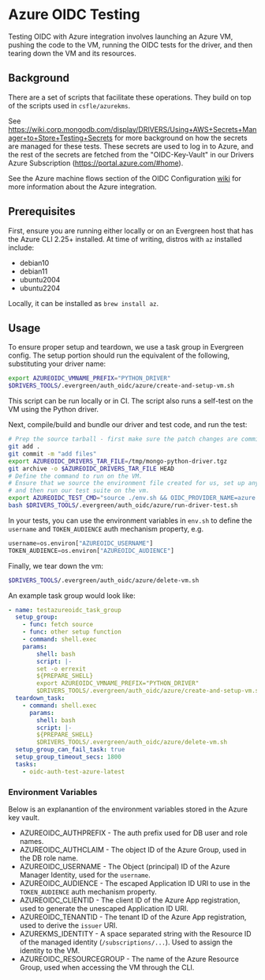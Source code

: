 # Azure OIDC Testing

Testing OIDC with Azure integration involves launching an Azure VM,
pushing the code to the VM, running the OIDC tests for the driver,
and then tearing down the VM and its resources.

## Background

There are a set of scripts that facilitate these operations.
They build on top of the scripts used in `csfle/azurekms`.

See https://wiki.corp.mongodb.com/display/DRIVERS/Using+AWS+Secrets+Manager+to+Store+Testing+Secrets for more background
on how the secrets are managed for these tests.  These secrets are used to log in to Azure, and the 
rest of the secrets are fetched from the "OIDC-Key-Vault" in our Drivers Azure Subscription (https://portal.azure.com/#home).

See the Azure machine flows section of the OIDC Configuration [wiki](https://wiki.corp.mongodb.com/display/ENG/OIDC+Configuration#OIDCConfiguration-ServiceAccounts/ManagedIdentities/MachineFlows) for more information
about the Azure integration.

## Prerequisites

First, ensure you are running either locally or on an Evergreen host
that has the Azure CLI 2.25+ installed.  At time of writing, distros with `az` installed include:

- debian10
- debian11
- ubuntu2004
- ubuntu2204

Locally, it can be installed as `brew install az`.

## Usage

To ensure proper setup and teardown, we use a task group in Evergreen config.  The setup portion 
should run the equivalent of the following, substituting your driver name:

```bash
export AZUREOIDC_VMNAME_PREFIX="PYTHON_DRIVER"
$DRIVERS_TOOLS/.evergreen/auth_oidc/azure/create-and-setup-vm.sh
```

This script can be run locally or in CI.  The script also runs a self-test on the VM using the Python driver.

Next, compile/build and bundle our driver and test code, and run the test:

```bash
# Prep the source tarball - first make sure the patch changes are committed before using `git archive`.
git add .
git commit -m "add files"
export AZUREOIDC_DRIVERS_TAR_FILE=/tmp/mongo-python-driver.tgz
git archive -o $AZUREOIDC_DRIVERS_TAR_FILE HEAD
# Define the command to run on the VM.
# Ensure that we source the environment file created for us, set up any other variables we need,
# and then run our test suite on the vm.
export AZUREOIDC_TEST_CMD="source ./env.sh && OIDC_PROVIDER_NAME=azure ./.evergreen/run-mongodb-oidc-test.sh"
bash $DRIVERS_TOOLS/.evergreen/auth_oidc/azure/run-driver-test.sh
```

In your tests, you can use the environment variables in `env.sh` to define the `username` and `TOKEN_AUDIENCE` 
auth mechanism property, e.g.

```python
username=os.environ["AZUREOIDC_USERNAME"]
TOKEN_AUDIENCE=os.environ["AZUREOIDC_AUDIENCE"]
```

Finally, we tear down the vm:

```bash
$DRIVERS_TOOLS/.evergreen/auth_oidc/azure/delete-vm.sh
```

An example task group would look like:

```yaml
- name: testazureoidc_task_group
  setup_group:
    - func: fetch source
    - func: other setup function
    - command: shell.exec
    params:
        shell: bash
        script: |-
        set -o errexit
        ${PREPARE_SHELL}
        export AZUREOIDC_VMNAME_PREFIX="PYTHON_DRIVER"
        $DRIVERS_TOOLS/.evergreen/auth_oidc/azure/create-and-setup-vm.sh
  teardown_task:
    - command: shell.exec
      params:
        shell: bash
        script: |-
        ${PREPARE_SHELL}
        $DRIVERS_TOOLS/.evergreen/auth_oidc/azure/delete-vm.sh
  setup_group_can_fail_task: true
  setup_group_timeout_secs: 1800
  tasks:
    - oidc-auth-test-azure-latest
```

### Environment Variables

Below is an explanantion of the environment variables stored in the Azure key vault.

- AZUREOIDC_AUTHPREFIX - The auth prefix used for DB user and role names.
- AZUREOIDC_AUTHCLAIM - The object ID of the Azure Group, used in the DB role name.
- AZUREOIDC_USERNAME - The Object (principal) ID of the Azure Manager Identity, used for the `username`.
- AZUREOIDC_AUDIENCE - The escaped Application ID URI to use in the `TOKEN_AUDIENCE` auth mechanism property.
- AZUREOIDC_CLIENTID - The client ID of the Azure App registration, used to generate the unescaped Application ID URI.
- AZUREOIDC_TENANTID - The tenant ID of the Azure App registration, used to derive the `issuer` URI.
- AZUREKMS_IDENTITY - A space separated string with the Resource ID of the managed identity (`/subscriptions/...`).  Used to assign the identity to the VM.
- AZUREOIDC_RESOURCEGROUP - The name of the Azure Resource Group, used when accessing the VM through the CLI.
